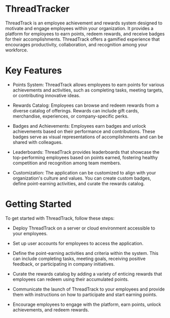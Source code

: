 # ThreadTracker

ThreadTrack is an employee achievement and rewards system designed to motivate and engage employees within your organization. It provides a platform for employees to earn points, redeem rewards, and receive badges for their accomplishments. ThreadTrack offers a gamified experience that encourages productivity, collaboration, and recognition among your workforce.

# Key Features

* Points System: ThreadTrack allows employees to earn points for various achievements and activities, such as completing tasks, meeting targets, or contributing innovative ideas.

* Rewards Catalog: Employees can browse and redeem rewards from a diverse catalog of offerings. Rewards can include gift cards, merchandise, experiences, or company-specific perks.

* Badges and Achievements: Employees earn badges and unlock achievements based on their performance and contributions. These badges serve as visual representations of accomplishments and can be shared with colleagues.

* Leaderboards: ThreadTrack provides leaderboards that showcase the top-performing employees based on points earned, fostering healthy competition and recognition among team members.

* Customization: The application can be customized to align with your organization's culture and values. You can create custom badges, define point-earning activities, and curate the rewards catalog.


# Getting Started

To get started with ThreadTrack, follow these steps:

* Deploy ThreadTrack on a server or cloud environment accessible to your employees.

* Set up user accounts for employees to access the application.

* Define the point-earning activities and criteria within the system. This can include completing tasks, meeting goals, receiving positive feedback, or participating in company initiatives.

* Curate the rewards catalog by adding a variety of enticing rewards that employees can redeem using their accumulated points.

* Communicate the launch of ThreadTrack to your employees and provide them with instructions on how to participate and start earning points.

* Encourage employees to engage with the platform, earn points, unlock achievements, and redeem rewards.